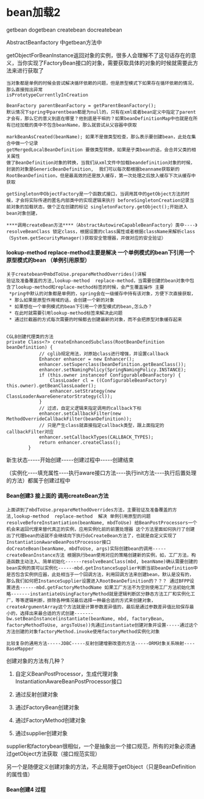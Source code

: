 # bean加载2

getbean  dogetbean  createbean docreatebean

AbstractBeanfactory 中getbean方法中 

getObjectForBeanInstance返回对象的实例，很多人会理解不了这句话存在的意义，当你实现了FactoryBean接口的对象，需要获取具体的对象的时候就需要此方法来进行获取了

```
当对象都是单例的时候会尝试解决循环依赖的问题，但是原型模式下如果存在循环依赖的情况，那么直接抛出异常
isPrototypeCurrentlyInCreation

BeanFactory parentBeanFactory = getParentBeanFactory();
默认情况下spring中parentbean都是为null的，只有在xml或者bean定义中指定了parent才会有，那么它的意义到底在哪里？他到底是干嘛的？如果beanDefinitionMap中也就是在所有已经加载的类中不包含beanName，那么就尝试从父容器中获取

markBeanAsCreated(beanName); 如果不是做类型检查，那么表示要创建bean，此处在集合中做一个记录
getMergedLocalBeanDefinition 要做类型转换，如果是子类bean的话，会合并父类的相关属性
做了BeanDefinition对象的转换，当我们从xml文件中加载beandefinition对象的时候，封装的对象是GenericBeanDefinition,  我们可以每次都根据beanname获取新的RootBeanDefinition，但是最高效的还是放入缓存，第一次处理之后放入缓存下次从缓存中获取

getSingleton中ObjectFactory是一个函数式接口，当调用其中的getObject方法的时候，才会将实际传递的匿名内部类中的实现逻辑来执行 beforeSingletonCreation记录当前对象的加载状态，做个正在创建的标记 singletonFactory.getObject();开始进入bean对象创建，

****调用createBean方法****（AbstractAutowireCapableBeanFactory）类中----》resolveBeanClass 锁定class，根据设置的class属性或者根据className来解析class （System.getSecurityManager()获取安全管理器，并做对应的安全验证）
```

#### lookup-method  replace-method主要是解决 一个单例模式的bean下引用一个原型模式的bean  （单例引用原型）

```
关于createbean中mbdToUse.prepareMethodOverrides()详解
验证及准备覆盖的方法,lookup-method  replace-method，当需要创建的bean对象中包含了lookup-method和replace-method标签的时候，会产生覆盖操作 主要
 *pring中默认的对象都是单例的，spring会在一级缓存中持有该对象，方便下次直接获取，
 * 那么如果是原型作用域的话，会创建一个新的对象
 * 如果想在一个单例模式的bean下引用一个原型模式的bean,怎么办？
 * 在此时就需要引用lookup-method标签来解决此问题
 * 通过拦截器的方式每次需要的时候都去创建最新的对象，而不会把原型对象缓存起来
 
```

```
CGLB创建代理类的方法
private Class<?> createEnhancedSubclass(RootBeanDefinition beanDefinition) {
			// cglib规定用法，对原始class进行增强，并设置callback
			Enhancer enhancer = new Enhancer();
			enhancer.setSuperclass(beanDefinition.getBeanClass());
			enhancer.setNamingPolicy(SpringNamingPolicy.INSTANCE);
			if (this.owner instanceof ConfigurableBeanFactory) {
				ClassLoader cl = ((ConfigurableBeanFactory) this.owner).getBeanClassLoader();
				enhancer.setStrategy(new ClassLoaderAwareGeneratorStrategy(cl));
			}
			// 过滤，自定义逻辑来指定调用的callback下标
			enhancer.setCallbackFilter(new MethodOverrideCallbackFilter(beanDefinition));
			// 只是产生class就直接指定callback类型，跟上面指定的callbackFilter对应
			enhancer.setCallbackTypes(CALLBACK_TYPES);
			return enhancer.createClass();
		}
```

新生状态-----开始创建-----创建过程中-----创建结束

（实例化----填充属性----执行aware接口方法----执行init方法----执行后置处理的方法）都属于创建过程中

#### Bean创建3 接上面的 ****调用createBean方法****

```
上面讲到了mbdToUse.prepareMethodOverrides方法，主要验证及准备覆盖的方法,lookup-method  replace-method  解决 单例引用原型的问题
resolveBeforeInstantiation(beanName, mbdToUse) 给BeanPostProcessors一个机会来返回代理来替代真正的实例，应用实例化前的前置处理器 这个方法里面如何执行了创建出了代理bean的话就不会继续向下执行doCreateBean方法了，也就是自定义实现了 InstantiationAwareBeanPostProcessor接口
doCreateBean(beanName, mbdToUse, args)实际创建bean的调用-----createBeanInstance方法 根据执行bean使用对应的策略创建新的实例，如，工厂方法，构造函数主动注入、简单初始化------resolveBeanClass(mbd, beanName)确认需要创建的bean实例的类可以实例化------mbd.getInstanceSupplier判断当前beanDefinition中是否包含实例供应器，此处相当于一个回调方法，利用回调方法来创建bean，默认是没有的，那么我们如何把InstanceSupplier设置进入RootBeanDefinition的？？？ 通过BFPP设置进去------mbd.getFactoryMethodName 如果工厂方法不为空则使用工厂方法初始化策略-------instantiateUsingFactoryMethod就是逻辑判断区分静态方法工厂和实例化工厂，等等逻辑判断，排除各种情况最后选择一种最合适的方式来创建对象，createArgumentArray这个方法就是计算参数差异值的，最后是通过参数差异值比较保存最小的，选择出来最合适的方式创建-------bw.setBeanInstance(instantiate(beanName, mbd, factoryBean, factoryMethodToUse, argsToUse))先通过instantiate创建对象并设置-----通过这个方法创建的对象factoryMethod.invoke使用factoryMethod实例化对象
	
比较复杂的通用方法-----JDBC-----反射创建增删改查的方法-----ORM对象关系映射----BaseMapper
```

创建对象的方法有几种？

1. 自定义BeanPostProcessor，生成代理对象 InstantiationAwareBeanPostProcessor接口

2. 通过反射创建对象
3. 通过FactoryBean创建对象
4. 通过FactoryMethod创建对象
5. 通过supplier创建对象

supplier和factorybean很相似，一个是抽象出一个接口规范，所有的对象必须通过getObject方法获取（接口规范实现）

另一个是随便定义创建对象的方法，不止局限于getObject（只是BeanDefinition的属性值）



#### Bean创建4 过程





































